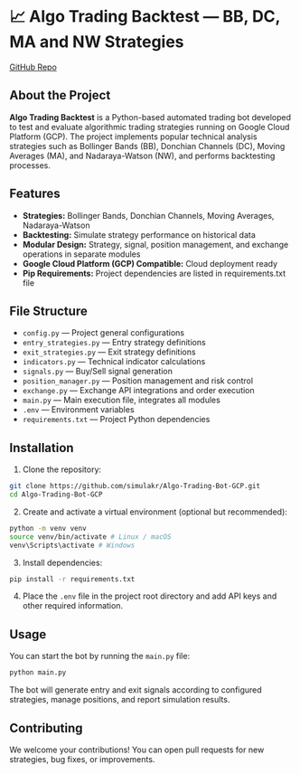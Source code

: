# 📈 Algo Trading Backtest — BB, DC, MA and NW Strategies

[GitHub Repo](https://github.com/simulakr/Algo-Trading-Bot-GCP)

## About the Project

**Algo Trading Backtest** is a Python-based automated trading bot developed to test and evaluate algorithmic trading strategies running on Google Cloud Platform (GCP). The project implements popular technical analysis strategies such as Bollinger Bands (BB), Donchian Channels (DC), Moving Averages (MA), and Nadaraya-Watson (NW), and performs backtesting processes.

## Features

* **Strategies:** Bollinger Bands, Donchian Channels, Moving Averages, Nadaraya-Watson
* **Backtesting:** Simulate strategy performance on historical data
* **Modular Design:** Strategy, signal, position management, and exchange operations in separate modules
* **Google Cloud Platform (GCP) Compatible:** Cloud deployment ready
* **Pip Requirements:** Project dependencies are listed in requirements.txt file

## File Structure

* `config.py` — Project general configurations
* `entry_strategies.py` — Entry strategy definitions
* `exit_strategies.py` — Exit strategy definitions
* `indicators.py` — Technical indicator calculations
* `signals.py` — Buy/Sell signal generation
* `position_manager.py` — Position management and risk control
* `exchange.py` — Exchange API integrations and order execution
* `main.py` — Main execution file, integrates all modules
* `.env` — Environment variables
* `requirements.txt` — Project Python dependencies

## Installation

1. Clone the repository:

```bash
git clone https://github.com/simulakr/Algo-Trading-Bot-GCP.git
cd Algo-Trading-Bot-GCP
```

2. Create and activate a virtual environment (optional but recommended):

```bash
python -m venv venv
source venv/bin/activate # Linux / macOS
venv\Scripts\activate # Windows
```

3. Install dependencies:

```bash
pip install -r requirements.txt
```

4. Place the `.env` file in the project root directory and add API keys and other required information.

## Usage

You can start the bot by running the `main.py` file:

```bash
python main.py
```

The bot will generate entry and exit signals according to configured strategies, manage positions, and report simulation results.

## Contributing

We welcome your contributions! You can open pull requests for new strategies, bug fixes, or improvements.

